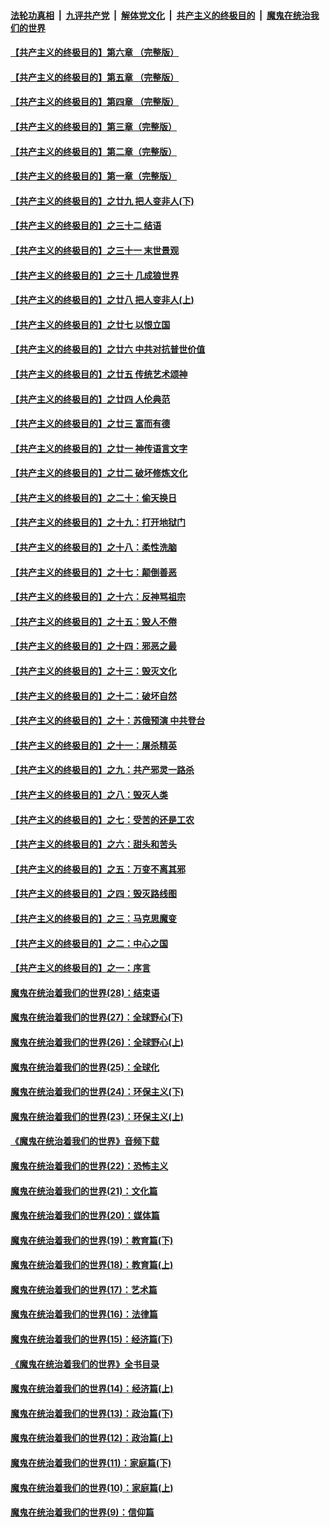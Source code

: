 ####  [法轮功真相](../../../../basic/blob/master/README.md?t=09241100) &nbsp;|&nbsp; [九评共产党](../../../../9ping.md/blob/master/README.md?t=09241100) &nbsp;|&nbsp; [解体党文化](../../../../jtdwh.md/blob/master/README.md?t=09241100)  &nbsp;|&nbsp; [共产主义的终极目的](../../../../gczydzjmd.md/blob/master/README.md?t=09241100) &nbsp;|&nbsp; [魔鬼在统治我们的世界](../../../../mgztzwmdsj.md/blob/master/README.md?t=09241100) 

#### [【共产主义的终极目的】第六章 （完整版）](../pages/nsc422/n11428913.md?t=09241100) 

#### [【共产主义的终极目的】第五章 （完整版）](../pages/nsc422/n11428912.md?t=09241100) 

#### [【共产主义的终极目的】第四章 （完整版）](../pages/nsc422/n11428907.md?t=09241100) 

#### [【共产主义的终极目的】第三章（完整版）](../pages/nsc422/n11428848.md?t=09241100) 

#### [【共产主义的终极目的】第二章（完整版）](../pages/nsc422/n11428831.md?t=09241100) 

#### [【共产主义的终极目的】第一章（完整版）](../pages/nsc422/n11417651.md?t=09241100) 

#### [【共产主义的终极目的】之廿九 把人变非人(下)](../pages/nsc422/n11344140.md?t=09241100) 

#### [【共产主义的终极目的】之三十二 结语](../pages/nsc422/n11360535.md?t=09241100) 

#### [【共产主义的终极目的】之三十一 末世景观](../pages/nsc422/n11351129.md?t=09241100) 

#### [【共产主义的终极目的】之三十 几成狼世界](../pages/nsc422/n11348280.md?t=09241100) 

#### [【共产主义的终极目的】之廿八 把人变非人(上)](../pages/nsc422/n11340492.md?t=09241100) 

#### [【共产主义的终极目的】之廿七 以恨立国](../pages/nsc422/n11336944.md?t=09241100) 

#### [【共产主义的终极目的】之廿六 中共对抗普世价值](../pages/nsc422/n11324785.md?t=09241100) 

#### [【共产主义的终极目的】之廿五 传统艺术颂神](../pages/nsc422/n11296396.md?t=09241100) 

#### [【共产主义的终极目的】之廿四 人伦典范](../pages/nsc422/n11296397.md?t=09241100) 

#### [【共产主义的终极目的】之廿三 富而有德](../pages/nsc422/n11283598.md?t=09241100) 

#### [【共产主义的终极目的】之廿一 神传语言文字](../pages/nsc422/n11263265.md?t=09241100) 

#### [【共产主义的终极目的】之廿二 破坏修炼文化](../pages/nsc422/n11245728.md?t=09241100) 

#### [【共产主义的终极目的】之二十：偷天换日](../pages/nsc422/n11238846.md?t=09241100) 

#### [【共产主义的终极目的】之十九：打开地狱门](../pages/nsc422/n11206376.md?t=09241100) 

#### [【共产主义的终极目的】之十八：柔性洗脑](../pages/nsc422/n11199994.md?t=09241100) 

#### [【共产主义的终极目的】之十七：颠倒善恶](../pages/nsc422/n11179782.md?t=09241100) 

#### [【共产主义的终极目的】之十六：反神骂祖宗](../pages/nsc422/n11166798.md?t=09241100) 

#### [【共产主义的终极目的】之十五：毁人不倦](../pages/nsc422/n11166792.md?t=09241100) 

#### [【共产主义的终极目的】之十四：邪恶之最](../pages/nsc422/n11150249.md?t=09241100) 

#### [【共产主义的终极目的】之十三：毁灭文化](../pages/nsc422/n11135227.md?t=09241100) 

#### [【共产主义的终极目的】之十二：破坏自然](../pages/nsc422/n11135214.md?t=09241100) 

#### [【共产主义的终极目的】之十：苏俄预演 中共登台](../pages/nsc422/n11118424.md?t=09241100) 

#### [【共产主义的终极目的】之十一：屠杀精英](../pages/nsc422/n11118442.md?t=09241100) 

#### [【共产主义的终极目的】之九：共产邪灵一路杀](../pages/nsc422/n11114139.md?t=09241100) 

#### [【共产主义的终极目的】之八：毁灭人类](../pages/nsc422/n11108503.md?t=09241100) 

#### [【共产主义的终极目的】之七：受苦的还是工农](../pages/nsc422/n11101809.md?t=09241100) 

#### [【共产主义的终极目的】之六：甜头和苦头](../pages/nsc422/n11096971.md?t=09241100) 

#### [【共产主义的终极目的】之五：万变不离其邪](../pages/nsc422/n11091285.md?t=09241100) 

#### [【共产主义的终极目的】之四：毁灭路线图](../pages/nsc422/n11086284.md?t=09241100) 

#### [【共产主义的终极目的】之三：马克思魔变](../pages/nsc422/n11061941.md?t=09241100) 

#### [【共产主义的终极目的】之二：中心之国](../pages/nsc422/n11047728.md?t=09241100) 

#### [【共产主义的终极目的】之一：序言](../pages/nsc422/n11086077.md?t=09241100) 

#### [魔鬼在统治着我们的世界(28)：结束语](../pages/nsc422/n10936246.md?t=09241100) 

#### [魔鬼在统治着我们的世界(27)：全球野心(下)](../pages/nsc422/n10928319.md?t=09241100) 

#### [魔鬼在统治着我们的世界(26)：全球野心(上)](../pages/nsc422/n10900318.md?t=09241100) 

#### [魔鬼在统治着我们的世界(25)：全球化](../pages/nsc422/n10788205.md?t=09241100) 

#### [魔鬼在统治着我们的世界(24)：环保主义(下)](../pages/nsc422/n10695307.md?t=09241100) 

#### [魔鬼在统治着我们的世界(23)：环保主义(上)](../pages/nsc422/n10688613.md?t=09241100) 

#### [《魔鬼在统治着我们的世界》音频下载](../pages/nsc422/n10635553.md?t=09241100) 

#### [魔鬼在统治着我们的世界(22)：恐怖主义](../pages/nsc422/n10614727.md?t=09241100) 

#### [魔鬼在统治着我们的世界(21)：文化篇](../pages/nsc422/n10597706.md?t=09241100) 

#### [魔鬼在统治着我们的世界(20)：媒体篇](../pages/nsc422/n10586579.md?t=09241100) 

#### [魔鬼在统治着我们的世界(19)：教育篇(下)](../pages/nsc422/n10564808.md?t=09241100) 

#### [魔鬼在统治着我们的世界(18)：教育篇(上)](../pages/nsc422/n10526970.md?t=09241100) 

#### [魔鬼在统治着我们的世界(17)：艺术篇](../pages/nsc422/n10499093.md?t=09241100) 

#### [魔鬼在统治着我们的世界(16)：法律篇](../pages/nsc422/n10485969.md?t=09241100) 

#### [魔鬼在统治着我们的世界(15)：经济篇(下)](../pages/nsc422/n10469975.md?t=09241100) 

#### [《魔鬼在统治着我们的世界》全书目录](../pages/nsc422/n10464261.md?t=09241100) 

#### [魔鬼在统治着我们的世界(14)：经济篇(上)](../pages/nsc422/n10457370.md?t=09241100) 

#### [魔鬼在统治着我们的世界(13)：政治篇(下)](../pages/nsc422/n10448270.md?t=09241100) 

#### [魔鬼在统治着我们的世界(12)：政治篇(上)](../pages/nsc422/n10444576.md?t=09241100) 

#### [魔鬼在统治着我们的世界(11)：家庭篇(下)](../pages/nsc422/n10440961.md?t=09241100) 

#### [魔鬼在统治着我们的世界(10)：家庭篇(上)](../pages/nsc422/n10435448.md?t=09241100) 

#### [魔鬼在统治着我们的世界(9)：信仰篇](../pages/nsc422/n10432159.md?t=09241100) 

